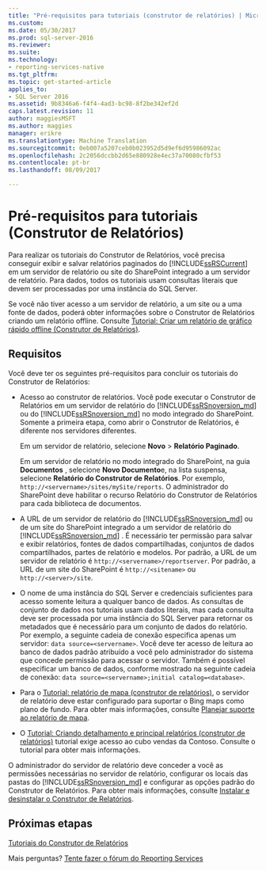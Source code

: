 ```yaml
---
title: "Pré-requisitos para tutoriais (construtor de relatórios) | Microsoft Docs"
ms.custom: 
ms.date: 05/30/2017
ms.prod: sql-server-2016
ms.reviewer: 
ms.suite: 
ms.technology:
- reporting-services-native
ms.tgt_pltfrm: 
ms.topic: get-started-article
applies_to:
- SQL Server 2016
ms.assetid: 9b8346a6-f4f4-4ad3-bc98-8f2be342ef2d
caps.latest.revision: 11
author: maggiesMSFT
ms.author: maggies
manager: erikre
ms.translationtype: Machine Translation
ms.sourcegitcommit: 0eb007a5207ceb0b023952d5d9ef6d95986092ac
ms.openlocfilehash: 2c2056dccbb2d65e880928e4ec37a70080cfbf53
ms.contentlocale: pt-br
ms.lasthandoff: 08/09/2017

---
```


# <a name="prerequisites-for-tutorials-report-builder"></a>Pré-requisitos para tutoriais (Construtor de Relatórios)

Para realizar os tutoriais do Construtor de Relatórios, você precisa conseguir exibir e salvar relatórios paginados do [!INCLUDE[ssRSCurrent](../includes/ssrscurrent-md.md)] em um servidor de relatório ou site do SharePoint integrado a um servidor de relatório. Para dados, todos os tutoriais usam consultas literais que devem ser processadas por uma instância do SQL Server.  
  
Se você não tiver acesso a um servidor de relatório, a um site ou a uma fonte de dados, poderá obter informações sobre o Construtor de Relatórios criando um relatório offline. Consulte [Tutorial: Criar um relatório de gráfico rápido offline &#40;Construtor de Relatórios&#41;](../reporting-services/report-builder/tutorial-create-a-quick-chart-report-offline-report-builder.md).  

## <a name="requirements"></a>Requisitos

Você deve ter os seguintes pré-requisitos para concluir os tutoriais do Construtor de Relatórios:  
  
-   Acesso ao construtor de relatórios. Você pode executar o Construtor de Relatórios em um servidor de relatório do [!INCLUDE[ssRSnoversion_md](../includes/ssrsnoversion-md.md)] ou do [!INCLUDE[ssRSnoversion_md](../includes/ssrsnoversion-md.md)] no modo integrado do SharePoint. Somente a primeira etapa, como abrir o Construtor de Relatórios, é diferente nos servidores diferentes.  
  
    Em um servidor de relatório, selecione **Novo** > **Relatório Paginado**.
  
    Em um servidor de relatório no modo integrado do SharePoint, na guia **Documentos** , selecione **Novo Documento**e, na lista suspensa, selecione **Relatório do Construtor de Relatórios**. Por exemplo, `http://<servername>/sites/mySite/reports`. O administrador do SharePoint deve habilitar o recurso Relatório do Construtor de Relatórios para cada biblioteca de documentos.  
  
-   A URL de um servidor de relatório do [!INCLUDE[ssRSnoversion_md](../includes/ssrsnoversion-md.md)] ou de um site do SharePoint integrado a um servidor de relatório do [!INCLUDE[ssRSnoversion_md](../includes/ssrsnoversion-md.md)] . É necessário ter permissão para salvar e exibir relatórios, fontes de dados compartilhadas, conjuntos de dados compartilhados, partes de relatório e modelos. Por padrão, a URL de um servidor de relatório é `http://<servername>/reportserver`. Por padrão, a URL de um site do SharePoint é `http://<sitename>` ou `http://<server>/site`.  
  
-   O nome de uma instância do SQL Server e credenciais suficientes para acesso somente leitura a qualquer banco de dados. As consultas de conjunto de dados nos tutoriais usam dados literais, mas cada consulta deve ser processada por uma instância do SQL Server para retornar os metadados que é necessário para um conjunto de dados do relatório. Por exemplo, a seguinte cadeia de conexão especifica apenas um servidor: `data source=<servername>`. Você deve ter acesso de leitura ao banco de dados padrão atribuído a você pelo administrador do sistema que concede permissão para acessar o servidor. Também é possível especificar um banco de dados, conforme mostrado na seguinte cadeia de conexão: `data source=<servername>;initial catalog=<database>`.  
  
-   Para o [Tutorial: relatório de mapa (construtor de relatórios)](Tutorial:%20Map%20Report%20\(Report%20Builder\).md), o servidor de relatório deve estar configurado para suportar o Bing maps como plano de fundo. Para obter mais informações, consulte [Planejar suporte ao relatório de mapa](http://msdn.microsoft.com/en-us/5ddc97a7-7ee5-475d-bc49-3b814dce7e19).   

-   O [Tutorial: Criando detalhamento e principal relatórios (construtor de relatórios)](Tutorial:%20Creating%20Drillthrough%20and%20Main%20Reports%20\(Report%20Builder\).md) tutorial exige acesso ao cubo vendas da Contoso. Consulte o tutorial para obter mais informações. 
  
O administrador do servidor de relatório deve conceder a você as permissões necessárias no servidor de relatório, configurar os locais das pastas do [!INCLUDE[ssRSnoversion_md](../includes/ssrsnoversion-md.md)] e configurar as opções padrão do Construtor de Relatórios. Para obter mais informações, consulte [Instalar e desinstalar o Construtor de Relatórios](http://msdn.microsoft.com/library/2c9a5814-17bf-4947-8fb3-6269e7caa416).  

## <a name="next-steps"></a>Próximas etapas

[Tutoriais do Construtor de Relatórios](../reporting-services/report-builder-tutorials.md)  

Mais perguntas? [Tente fazer o fórum do Reporting Services](http://go.microsoft.com/fwlink/?LinkId=620231)
